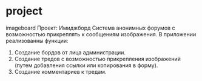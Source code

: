 # project
imageboard
Проект: Имиджборд
Система анонимных форумов с возможностью прикреплять к сообщениям изображения.
В приложении реализованны функции:
1. Создание бордов от лица администрации.
2. Создание тредов с возможностью прикрепления изображений (путем добавления ссылки или копирования в форму).
3. Создание комментариев к тредам.
